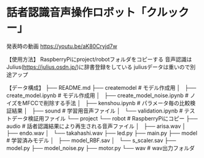 # 話者認識音声操作ロボット「クルックー」

発表時の動画
https://youtu.be/aK80Cryjd7w

【使用方法】
RaspberryPiにproject/robotフォルダをコピーする
音声認識はJulius(https://julius.osdn.jp/)に辞書登録をしている
juliusデータは重いので別途アップ

【データ構成】
├── README.md
├── createmodel    # モデル作成用
│   ├── create_model.ipynb     # モデル作成用
│   ├── create_model_noise.ipynb    # ノイズをMFCCで削除する手法
│   ├── kenshou.ipynb    # パラメータ毎の比較検証結果
│   ├── sound    # 学習用音声ファイル
│   └── validation.ipynb    # テストデータ検証用ファイル
└── project
    └── robot    # RaspberryPiにコピー
        ├── audio    # 話者認識結果により再生される音声ファイル
        │   ├── arisa.wav
        │   ├── endo.wav
        │   └── takahashi.wav
        ├── led.py
        ├── main.py
        ├── model    # 学習済みモデル
        │   ├── model_RBF.sav
        │   └── s_scaler.sav
        ├── model.py
        ├── model_noise.py
        ├── motor.py
        └── wav   # wav出力フォルダ
